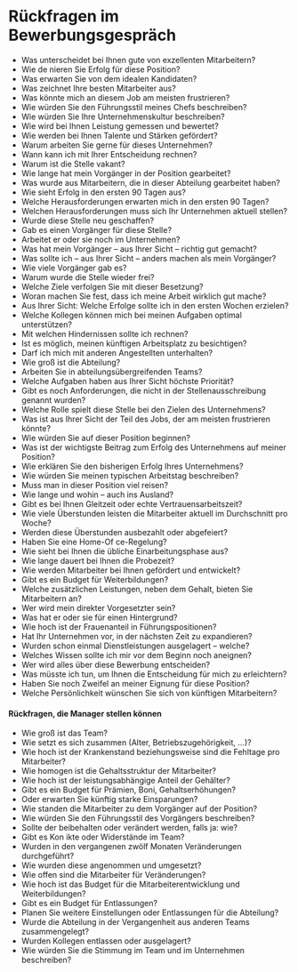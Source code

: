 # Rückfragen im Bewerbungsgespräch
- Was unterscheidet bei Ihnen gute von exzellenten Mitarbeitern?
- Wie de nieren Sie Erfolg für diese Position?
- Was erwarten Sie von dem idealen Kandidaten?
- Was zeichnet Ihre besten Mitarbeiter aus?
- Was könnte mich an diesem Job am meisten frustrieren?
- Wie würden Sie den Führungsstil meines Chefs beschreiben?
- Wie würden Sie Ihre Unternehmenskultur beschreiben?
- Wie wird bei Ihnen Leistung gemessen und bewertet?
- Wie werden bei Ihnen Talente und Stärken gefördert?
- Warum arbeiten Sie gerne für dieses Unternehmen?
- Wann kann ich mit Ihrer Entscheidung rechnen?
- Warum ist die Stelle vakant?
- Wie lange hat mein Vorgänger in der Position gearbeitet?
- Was wurde aus Mitarbeitern, die in dieser Abteilung gearbeitet haben?
- Wie sieht Erfolg in den ersten 90 Tagen aus?
- Welche Herausforderungen erwarten mich in den ersten 90 Tagen?
- Welchen Herausforderungen muss sich Ihr Unternehmen aktuell stellen?
- Wurde diese Stelle neu geschaffen?
- Gab es einen Vorgänger für diese Stelle?
- Arbeitet er oder sie noch im Unternehmen?
- Was hat mein Vorgänger – aus Ihrer Sicht – richtig gut gemacht?
- Was sollte ich – aus Ihrer Sicht – anders machen als mein Vorgänger?
- Wie viele Vorgänger gab es?
- Warum wurde die Stelle wieder frei?
- Welche Ziele verfolgen Sie mit dieser Besetzung?
- Woran machen Sie fest, dass ich meine Arbeit wirklich gut mache?
- Aus Ihrer Sicht: Welche Erfolge sollte ich in den ersten Wochen erzielen?
- Welche Kollegen können mich bei meinen Aufgaben optimal unterstützen?
- Mit welchen Hindernissen sollte ich rechnen?
- Ist es möglich, meinen künftigen Arbeitsplatz zu besichtigen?
- Darf ich mich mit anderen Angestellten unterhalten?
- Wie groß ist die Abteilung?
- Arbeiten Sie in abteilungsübergreifenden Teams?
- Welche Aufgaben haben aus Ihrer Sicht höchste Priorität?
- Gibt es noch Anforderungen, die nicht in der Stellenausschreibung genannt wurden?
- Welche Rolle spielt diese Stelle bei den Zielen des Unternehmens?
- Was ist aus Ihrer Sicht der Teil des Jobs, der am meisten frustrieren könnte?
- Wie würden Sie auf dieser Position beginnen?
- Was ist der wichtigste Beitrag zum Erfolg des Unternehmens auf meiner Position?
- Wie erklären Sie den bisherigen Erfolg Ihres Unternehmens?
- Wie würden Sie meinen typischen Arbeitstag beschreiben?
- Muss man in dieser Position viel reisen?
- Wie lange und wohin – auch ins Ausland?
- Gibt es bei Ihnen Gleitzeit oder echte Vertrauensarbeitszeit?
- Wie viele Überstunden leisten die Mitarbeiter aktuell im Durchschnitt pro Woche?
- Werden diese Überstunden ausbezahlt oder abgefeiert?
- Haben Sie eine Home-Of ce-Regelung?
- Wie sieht bei Ihnen die übliche Einarbeitungsphase aus?
- Wie lange dauert bei Ihnen die Probezeit?
- Wie werden Mitarbeiter bei Ihnen gefördert und entwickelt?
- Gibt es ein Budget für Weiterbildungen?
- Welche zusätzlichen Leistungen, neben dem Gehalt, bieten Sie Mitarbeitern an?
- Wer wird mein direkter Vorgesetzter sein?
- Was hat er oder sie für einen Hintergrund?
- Wie hoch ist der Frauenanteil in Führungspositionen?
- Hat Ihr Unternehmen vor, in der nächsten Zeit zu expandieren?
- Wurden schon einmal Dienstleistungen ausgelagert – welche?
- Welches Wissen sollte ich mir vor dem Beginn noch aneignen?
- Wer wird alles über diese Bewerbung entscheiden?
- Was müsste ich tun, um Ihnen die Entscheidung für mich zu erleichtern?
- Haben Sie noch Zweifel an meiner Eignung für diese Position?
- Welche Persönlichkeit wünschen Sie sich von künftigen Mitarbeitern?

#### Rückfragen, die Manager stellen können
- Wie groß ist das Team?
- Wie setzt es sich zusammen (Alter, Betriebszugehörigkeit, …)?
- Wie hoch ist der Krankenstand beziehungsweise sind die Fehltage pro Mitarbeiter?
- Wie homogen ist die Gehaltsstruktur der Mitarbeiter?
- Wie hoch ist der leistungsabhängige Anteil der Gehälter?
- Gibt es ein Budget für Prämien, Boni, Gehaltserhöhungen?
- Oder erwarten Sie künftig starke Einsparungen?
- Wie standen die Mitarbeiter zu dem Vorgänger auf der Position?
- Wie würden Sie den Führungsstil des Vorgängers beschreiben?
- Sollte der beibehalten oder verändert werden, falls ja: wie?
- Gibt es Kon ikte oder Widerstände im Team?
- Wurden in den vergangenen zwölf Monaten Veränderungen durchgeführt?
- Wie wurden diese angenommen und umgesetzt?
- Wie offen sind die Mitarbeiter für Veränderungen?
- Wie hoch ist das Budget für die Mitarbeiterentwicklung und Weiterbildungen?
- Gibt es ein Budget für Entlassungen?
- Planen Sie weitere Einstellungen oder Entlassungen für die Abteilung?
- Wurde die Abteilung in der Vergangenheit aus anderen Teams zusammengelegt?
- Wurden Kollegen entlassen oder ausgelagert?
- Wie würden Sie die Stimmung im Team und im Unternehmen beschreiben?
